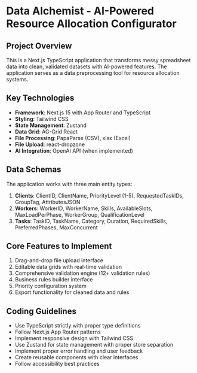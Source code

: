 # Data Alchemist - AI-Powered Resource Allocation Configurator

<!-- Use this file to provide workspace-specific custom instructions to Copilot. For more details, visit https://code.visualstudio.com/docs/copilot/copilot-customization#_use-a-githubcopilotinstructionsmd-file -->

## Project Overview
This is a Next.js TypeScript application that transforms messy spreadsheet data into clean, validated datasets with AI-powered features. The application serves as a data preprocessing tool for resource allocation systems.

## Key Technologies
- **Framework**: Next.js 15 with App Router and TypeScript
- **Styling**: Tailwind CSS
- **State Management**: Zustand
- **Data Grid**: AG-Grid React
- **File Processing**: PapaParse (CSV), xlsx (Excel)
- **File Upload**: react-dropzone
- **AI Integration**: OpenAI API (when implemented)

## Data Schemas
The application works with three main entity types:
1. **Clients**: ClientID, ClientName, PriorityLevel (1-5), RequestedTaskIDs, GroupTag, AttributesJSON
2. **Workers**: WorkerID, WorkerName, Skills, AvailableSlots, MaxLoadPerPhase, WorkerGroup, QualificationLevel
3. **Tasks**: TaskID, TaskName, Category, Duration, RequiredSkills, PreferredPhases, MaxConcurrent

## Core Features to Implement
1. Drag-and-drop file upload interface
2. Editable data grids with real-time validation
3. Comprehensive validation engine (12+ validation rules)
4. Business rules builder interface
5. Priority configuration system
6. Export functionality for cleaned data and rules

## Coding Guidelines
- Use TypeScript strictly with proper type definitions
- Follow Next.js App Router patterns
- Implement responsive design with Tailwind CSS
- Use Zustand for state management with proper store separation
- Implement proper error handling and user feedback
- Create reusable components with clear interfaces
- Follow accessibility best practices
